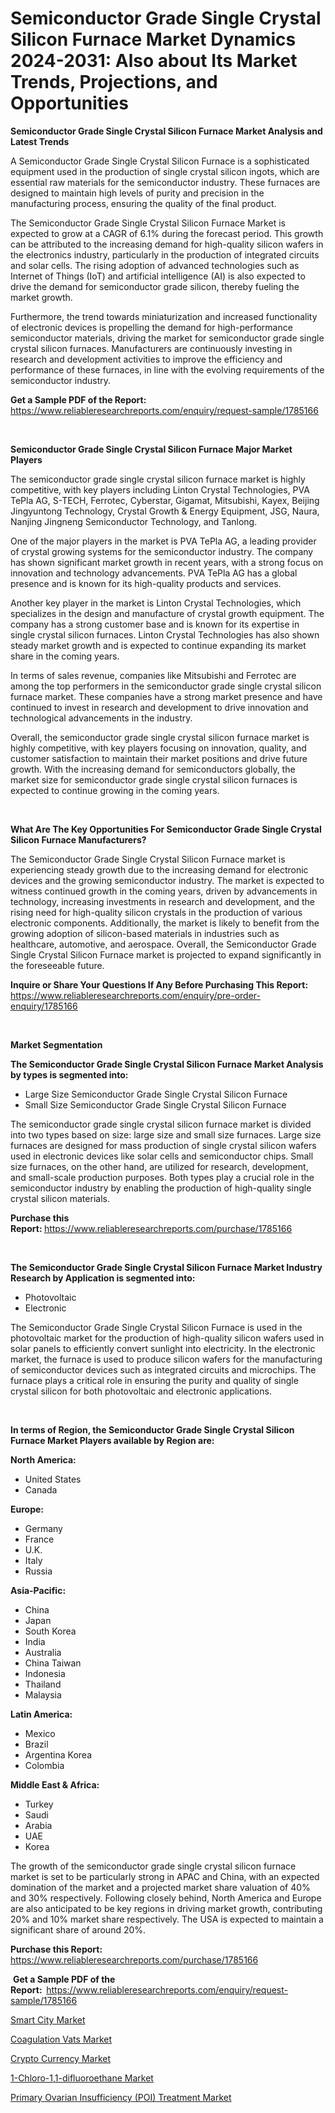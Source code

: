 <p><h1>Semiconductor Grade Single Crystal Silicon Furnace Market Dynamics 2024-2031: Also about Its Market Trends, Projections, and Opportunities</h1></p><p><strong>Semiconductor Grade Single Crystal Silicon Furnace Market Analysis and Latest Trends</strong></p>
<p><p>A Semiconductor Grade Single Crystal Silicon Furnace is a sophisticated equipment used in the production of single crystal silicon ingots, which are essential raw materials for the semiconductor industry. These furnaces are designed to maintain high levels of purity and precision in the manufacturing process, ensuring the quality of the final product.</p><p>The Semiconductor Grade Single Crystal Silicon Furnace Market is expected to grow at a CAGR of 6.1% during the forecast period. This growth can be attributed to the increasing demand for high-quality silicon wafers in the electronics industry, particularly in the production of integrated circuits and solar cells. The rising adoption of advanced technologies such as Internet of Things (IoT) and artificial intelligence (AI) is also expected to drive the demand for semiconductor grade silicon, thereby fueling the market growth.</p><p>Furthermore, the trend towards miniaturization and increased functionality of electronic devices is propelling the demand for high-performance semiconductor materials, driving the market for semiconductor grade single crystal silicon furnaces. Manufacturers are continuously investing in research and development activities to improve the efficiency and performance of these furnaces, in line with the evolving requirements of the semiconductor industry.</p></p>
<p><strong>Get a Sample PDF of the Report:&nbsp;</strong> <a href="https://www.reliableresearchreports.com/enquiry/request-sample/1785166">https://www.reliableresearchreports.com/enquiry/request-sample/1785166</a></p>
<p>&nbsp;</p>
<p><strong>Semiconductor Grade Single Crystal Silicon Furnace Major Market Players</strong></p>
<p><p>The semiconductor grade single crystal silicon furnace market is highly competitive, with key players including Linton Crystal Technologies, PVA TePla AG, S-TECH, Ferrotec, Cyberstar, Gigamat, Mitsubishi, Kayex, Beijing Jingyuntong Technology, Crystal Growth & Energy Equipment, JSG, Naura, Nanjing Jingneng Semiconductor Technology, and Tanlong.</p><p>One of the major players in the market is PVA TePla AG, a leading provider of crystal growing systems for the semiconductor industry. The company has shown significant market growth in recent years, with a strong focus on innovation and technology advancements. PVA TePla AG has a global presence and is known for its high-quality products and services.</p><p>Another key player in the market is Linton Crystal Technologies, which specializes in the design and manufacture of crystal growth equipment. The company has a strong customer base and is known for its expertise in single crystal silicon furnaces. Linton Crystal Technologies has also shown steady market growth and is expected to continue expanding its market share in the coming years.</p><p>In terms of sales revenue, companies like Mitsubishi and Ferrotec are among the top performers in the semiconductor grade single crystal silicon furnace market. These companies have a strong market presence and have continued to invest in research and development to drive innovation and technological advancements in the industry.</p><p>Overall, the semiconductor grade single crystal silicon furnace market is highly competitive, with key players focusing on innovation, quality, and customer satisfaction to maintain their market positions and drive future growth. With the increasing demand for semiconductors globally, the market size for semiconductor grade single crystal silicon furnaces is expected to continue growing in the coming years.</p></p>
<p>&nbsp;</p>
<p><strong>What Are The Key Opportunities For Semiconductor Grade Single Crystal Silicon Furnace Manufacturers?</strong></p>
<p><p>The Semiconductor Grade Single Crystal Silicon Furnace market is experiencing steady growth due to the increasing demand for electronic devices and the growing semiconductor industry. The market is expected to witness continued growth in the coming years, driven by advancements in technology, increasing investments in research and development, and the rising need for high-quality silicon crystals in the production of various electronic components. Additionally, the market is likely to benefit from the growing adoption of silicon-based materials in industries such as healthcare, automotive, and aerospace. Overall, the Semiconductor Grade Single Crystal Silicon Furnace market is projected to expand significantly in the foreseeable future.</p></p>
<p><strong>Inquire or Share Your Questions If Any Before Purchasing This Report:</strong> <a href="https://www.reliableresearchreports.com/enquiry/pre-order-enquiry/1785166">https://www.reliableresearchreports.com/enquiry/pre-order-enquiry/1785166</a></p>
<p>&nbsp;</p>
<p><strong>Market Segmentation</strong></p>
<p><strong>The Semiconductor Grade Single Crystal Silicon Furnace Market Analysis by types is segmented into:</strong></p>
<p><ul><li>Large Size Semiconductor Grade Single Crystal Silicon Furnace</li><li>Small Size Semiconductor Grade Single Crystal Silicon Furnace</li></ul></p>
<p><p>The semiconductor grade single crystal silicon furnace market is divided into two types based on size: large size and small size furnaces. Large size furnaces are designed for mass production of single crystal silicon wafers used in electronic devices like solar cells and semiconductor chips. Small size furnaces, on the other hand, are utilized for research, development, and small-scale production purposes. Both types play a crucial role in the semiconductor industry by enabling the production of high-quality single crystal silicon materials.</p></p>
<p><strong>Purchase this Report:&nbsp;</strong><a href="https://www.reliableresearchreports.com/purchase/1785166">https://www.reliableresearchreports.com/purchase/1785166</a></p>
<p>&nbsp;</p>
<p><strong>The Semiconductor Grade Single Crystal Silicon Furnace Market Industry Research by Application is segmented into:</strong></p>
<p><ul><li>Photovoltaic</li><li>Electronic</li></ul></p>
<p><p>The Semiconductor Grade Single Crystal Silicon Furnace is used in the photovoltaic market for the production of high-quality silicon wafers used in solar panels to efficiently convert sunlight into electricity. In the electronic market, the furnace is used to produce silicon wafers for the manufacturing of semiconductor devices such as integrated circuits and microchips. The furnace plays a critical role in ensuring the purity and quality of single crystal silicon for both photovoltaic and electronic applications.</p></p>
<p>&nbsp;</p>
<p><strong>In terms of Region, the Semiconductor Grade Single Crystal Silicon Furnace Market Players available by Region are:</strong></p>
<p>
    <p> <strong> North America: </strong>
        <ul>
            <li>United States</li>
            <li>Canada</li>
        </ul>
        </p> 
    <p> <strong> Europe: </strong>
        <ul>
            <li>Germany</li>
            <li>France</li>
            <li>U.K.</li>
            <li>Italy</li>
            <li>Russia</li>
        </ul>
        </p> 
    <p> <strong> Asia-Pacific: </strong>
        <ul>
            <li>China</li>
            <li>Japan</li>
            <li>South Korea</li>
            <li>India</li>
            <li>Australia</li>
            <li>China Taiwan</li>
            <li>Indonesia</li>
            <li>Thailand</li>
            <li>Malaysia</li>
        </ul>
        </p> 
    <p> <strong> Latin America: </strong>
        <ul>
            <li>Mexico</li>
            <li>Brazil</li>
            <li>Argentina Korea</li>
            <li>Colombia</li>
        </ul>
        </p> 
    <p> <strong> Middle East & Africa: </strong>
        <ul>
            <li>Turkey</li>
            <li>Saudi</li>
            <li>Arabia</li>
            <li>UAE</li>
            <li>Korea</li>
        </ul>
    </p>
    </p>
<p><p>The growth of the semiconductor grade single crystal silicon furnace market is set to be particularly strong in APAC and China, with an expected domination of the market and a projected market share valuation of 40% and 30% respectively. Following closely behind, North America and Europe are also anticipated to be key regions in driving market growth, contributing 20% and 10% market share respectively. The USA is expected to maintain a significant share of around 20%.</p></p>
<p><strong>Purchase this Report: </strong><a href="https://www.reliableresearchreports.com/purchase/1785166">https://www.reliableresearchreports.com/purchase/1785166</a></p>
<p>&nbsp;<strong>Get a Sample PDF of the Report:&nbsp;&nbsp;</strong><a href="https://www.reliableresearchreports.com/enquiry/request-sample/1785166">https://www.reliableresearchreports.com/enquiry/request-sample/1785166</a></p>
<p><strong></strong></p>
<p><p><a href="https://medium.com/@kathydavis04/smart-city-market-trends-and-market-analysis-forecasted-for-period-2024-2031-5ca28436dba8">Smart City Market</a></p><p><a href="https://github.com/FassouRP/Market-Research-Report-List-3/blob/main/coagulation-vats-market.md">Coagulation Vats Market</a></p><p><a href="https://medium.com/@marieramos20/crypto-currency-market-comprehensive-assessment-by-type-application-and-geography-d702eb1afbc6">Crypto Currency Market</a></p><p><a href="https://issuu.com/reportprime-2/docs/1-chloro-11-difluoroethane-market-size-2030.pptx">1-Chloro-1,1-difluoroethane Market</a></p><p><a href="https://issuu.com/reportprime-2/docs/primary-ovarian-insufficiency-poi-treatment-market">Primary Ovarian Insufficiency (POI) Treatment Market</a></p></p>